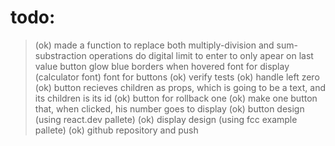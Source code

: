 # todo:
> (ok) made a function to replace both multiply-division and sum-substraction operations
> do digital limit to enter to only apear on last value
> button glow blue borders when hovered
> font for display (calculator font)
> font for buttons
> (ok) verify tests
> (ok) handle left zero
> (ok) button recieves children as props, which is going to be a text, and its children is its id
> (ok) button for rollback one
> (ok) make one button that, when clicked, his number goes to display
> (ok) button design (using react.dev pallete)
> (ok) display design (using fcc example pallete)
> (ok) github repository and push